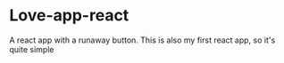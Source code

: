 # Love-app-react
A react app with a runaway button. This is also my first react app, so it's quite simple
